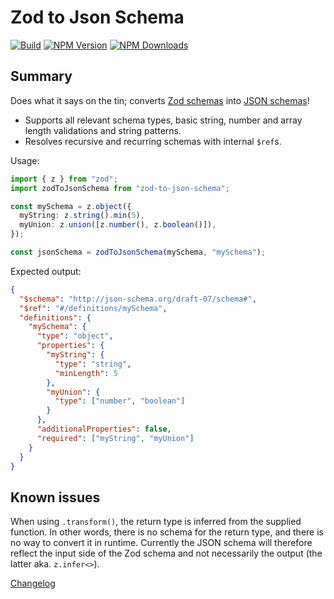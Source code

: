 # Zod to Json Schema

[![Build](https://img.shields.io/github/workflow/status/stefanterdell/zod-to-json-schema/Tests)](https://github.com/StefanTerdell/zod-to-json-schema)
[![NPM Version](https://img.shields.io/npm/v/zod-to-json-schema.svg)](https://npmjs.org/package/zod-to-json-schema)
[![NPM Downloads](https://img.shields.io/npm/dw/zod-to-json-schema.svg)](https://npmjs.org/package/zod-to-json-schema)

## Summary

Does what it says on the tin; converts [Zod schemas](https://github.com/colinhacks/zod) into [JSON schemas](https://json-schema.org/)! 

- Supports all relevant schema types, basic string, number and array length validations and string patterns.
- Resolves recursive and recurring schemas with internal `$ref`s.

Usage:

```typescript
import { z } from "zod";
import zodToJsonSchema from "zod-to-json-schema";

const mySchema = z.object({
  myString: z.string().min(5),
  myUnion: z.union([z.number(), z.boolean()]),
});

const jsonSchema = zodToJsonSchema(mySchema, "mySchema");
```

Expected output:

```json
{
  "$schema": "http://json-schema.org/draft-07/schema#",
  "$ref": "#/definitions/mySchema",
  "definitions": {
    "mySchema": {
      "type": "object",
      "properties": {
        "myString": {
          "type": "string",
          "minLength": 5
        },
        "myUnion": {
          "type": ["number", "boolean"]
        }
      },
      "additionalProperties": false,
      "required": ["myString", "myUnion"]
    }
  }
}
```

## Known issues

When using `.transform()`, the return type is inferred from the supplied function. In other words, there is no schema for the return type, and there is no way to convert it in runtime. Currently the JSON schema will therefore reflect the input side of the Zod schema and not necessarily the output (the latter aka. `z.infer<>`).

[Changelog](https://github.com/StefanTerdell/zod-to-json-schema/blob/master/changelog.md)

